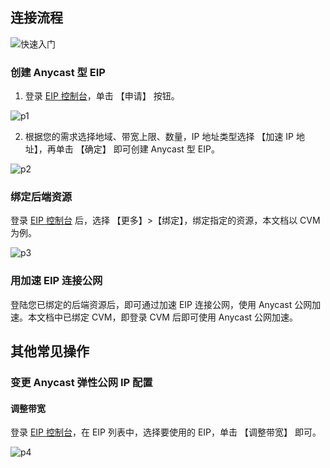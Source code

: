 ## 连接流程

![快速入门](http://imgcache.tce.fsphere.cn/static/mc.qcloudimg.com/static/img/8fbd4b6fe3c5694b4d664b31d590fc4a/image.png)
### 创建 Anycast 型 EIP

1. 登录 [EIP 控制台](http://console.tce.fsphere.cn/cvm/eip
)，单击 【申请】 按钮。

 ![p1](http://imgcache.tce.fsphere.cn/static/mc.qcloudimg.com/static/img/a18a018f87701fd94182da23fb47188b/image.png)

2. 根据您的需求选择地域、带宽上限、数量，IP 地址类型选择 【加速 IP 地址】，再单击 【确定】 即可创建 Anycast 型 EIP。

 ![p2](http://imgcache.tce.fsphere.cn/static/main.qcloudimg.com/raw/f5a79c4df0aa779f3ff3c1327a250258.png)
 
### 绑定后端资源

登录 [EIP 控制台](http://console.tce.fsphere.cn/cvm/eip
) 后，选择 【更多】>【绑定】，绑定指定的资源，本文档以 CVM 为例。

 ![p3](http://imgcache.tce.fsphere.cn/static/mc.qcloudimg.com/static/img/22bf3f0500051c8929c39e7c60151ee2/image.png)
 
### 用加速 EIP 连接公网

登陆您已绑定的后端资源后，即可通过加速 EIP 连接公网，使用 Anycast 公网加速。本文档中已绑定 CVM，即登录 CVM 后即可使用 Anycast 公网加速。

## 其他常见操作
### 变更 Anycast 弹性公网 IP 配置
#### 调整带宽

登录 [EIP 控制台](http://console.tce.fsphere.cn/cvm/eip )，在 EIP 列表中，选择要使用的 EIP，单击 【调整带宽】 即可。

 ![p4](http://imgcache.tce.fsphere.cn/static/mc.qcloudimg.com/static/img/18b5b10ac608d096578495f3e0c69d73/image.png)
